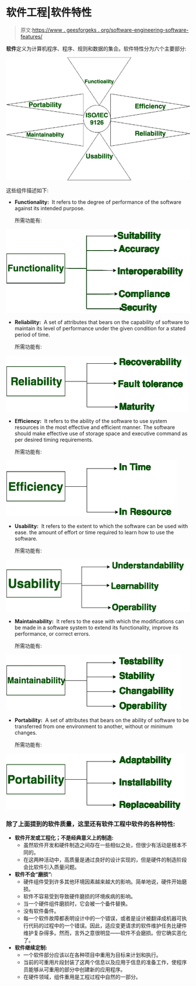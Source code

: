 # 软件工程|软件特性

> 原文:[https://www . geesforgeks . org/software-engineering-software-features/](https://www.geeksforgeeks.org/software-engineering-software-characteristics/)

**软件**定义为计算机程序、程序、规则和数据的集合。软件特性分为六个主要部分:

![](img/dc00f8384bca91f6b07e242de606a499.png)

这些组件描述如下:

*   **Functionality:** 
    It refers to the degree of performance of the software against its intended purpose. 

    所需功能有:

![](img/2d14859c0b0e0d913abc3cbbeb92986a.png)

*   **Reliability:** 
    A set of attributes that bears on the capability of software to maintain its level of performance under the given condition for a stated period of time. 

    所需功能有:

![](img/abe4bbc232bb6c037a0f42f66b968959.png)

*   **Efficiency:** 
    It refers to the ability of the software to use system resources in the most effective and efficient manner. The software should make effective use of storage space and executive command as per desired timing requirements. 

    所需功能有:

![](img/9eeb182a678258a43c9d41315b02312c.png)

*   **Usability:** 
    It refers to the extent to which the software can be used with ease. the amount of effort or time required to learn how to use the software. 

    所需功能有:

![](img/32b43220e350cfdb7f88e12a68c8be57.png)

*   **Maintainability:** 
    It refers to the ease with which the modifications can be made in a software system to extend its functionality, improve its performance, or correct errors. 

    所需功能有:

![](img/6c6eac14a8db67bfabeb7cc4eb88a264.png)

*   **Portability:** 
    A set of attributes that bears on the ability of software to be transferred from one environment to another, without or minimum changes. 

    所需功能有:

![](img/6b451cad95042fe9ed54dd99b4f7c5dc.png)

### 除了上面提到的软件质量，这里还有软件工程中软件的各种特性:

*   **软件开发或工程化；不是经典意义上的制造:**
    *   虽然软件开发和硬件制造之间存在一些相似之处，但很少有活动是根本不同的。
    *   在这两种活动中，高质量是通过良好的设计实现的，但是硬件的制造阶段会比软件引入质量问题。
*   **软件不会“磨损”:**
    *   硬件组件受到许多其他环境因素越来越大的影响。简单地说，硬件开始磨损。
    *   软件不容易受到导致硬件磨损的环境疾病的影响。
    *   当一个硬件组件磨损时，它会被一个备件替换。
    *   没有软件备件。
    *   每一个软件故障都表明设计中的一个错误，或者是设计被翻译成机器可执行代码的过程中的一个错误。因此，适应变更请求的软件维护任务比硬件维护复杂得多。然而，言外之意很明显——软件不会磨损。但它确实恶化了。
*   **软件继续定制:**
    *   一个软件部分应该以在各种项目中重用为目标来计划和执行。
    *   当前的可重用片段封装了这两个信息以及应用于信息的准备工作，使程序员能够从可重用的部分中创建新的应用程序。
    *   在硬件领域，组件重用是工程过程中自然的一部分。